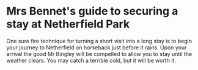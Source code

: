 # Mrs Bennet's guide to securing a stay at Netherfield Park

One sure fire technique for turning a short visit into a long stay is to begin your journey to
Netherfield on horseback just before it rains. Upon your arrival the good Mr Bingley will be
compelled to allow you to stay until the weather clears. You may catch a terrible cold, but it will
be worth it.
